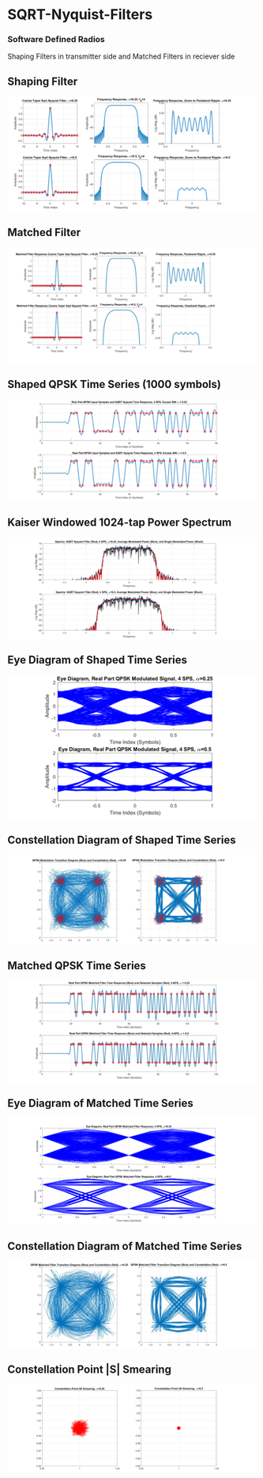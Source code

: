 # SQRT-Nyquist-Filters
### Software Defined Radios
Shaping Filters in transmitter side and Matched Filters in reciever side

## Shaping Filter
<img align="center" src="images/shaping_response.png">

## Matched Filter
<img align="center" src="images/matched_response.png">

## Shaped QPSK Time Series (1000 symbols)
<img align="center" src="images/qpsk_time_series.png">

## Kaiser Windowed 1024-tap Power Spectrum
<img align="center" src="images/kaiser_windowed.png">

## Eye Diagram of Shaped Time Series
<img align="center" src="images/eye_diagram_shaping.png">

## Constellation Diagram of Shaped Time Series
<img align="center" src="images/constellation_diagram_shaping.png">

## Matched QPSK Time Series
<img align="center" src="images/qpsk_matched_filter_response.png">

## Eye Diagram of Matched Time Series
<img align="center" src="images/eye_diagram_matched.png">

## Constellation Diagram of Matched Time Series
<img align="center" src="images/constellation_diagram_matched.png">

## Constellation Point |S| Smearing
<img align="center" src="images/constellation_point_smearing.png">
